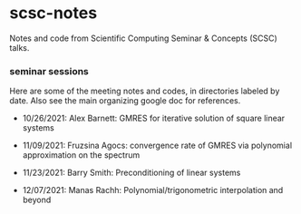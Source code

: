 # scsc-notes
Notes and code from Scientific Computing Seminar &amp; Concepts (SCSC) talks.


### seminar sessions

Here are some of the meeting notes and codes, in directories labeled
by date.
Also see the main organizing google doc for references.

* 10/26/2021: Alex Barnett: GMRES for iterative solution of square linear systems

* 11/09/2021: Fruzsina Agocs: convergence rate of GMRES via polynomial approximation on the spectrum

* 11/23/2021: Barry Smith: Preconditioning of linear systems

* 12/07/2021: Manas Rachh: Polynomial/trigonometric interpolation and beyond

